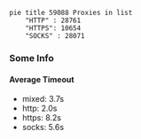 
```mermaid
pie title 59088 Proxies in list
    "HTTP" : 28761
    "HTTPS": 10654
    "SOCKS" : 28071
```

### Some Info
#### Average Timeout

- mixed: 3.7s
- http: 2.0s
- https: 8.2s
- socks: 5.6s